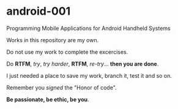 android-001
===========

Programming Mobile Applications for Android Handheld Systems

Works in this repository are my own.

Do not use my work to complete the excercises.

Do **RTFM**, _try_, _try harder_, **RTFM**, _re-try_... __then you are done__.

I just needed a place to save my work, branch it, test it and so on.

Remember you _signed_ the "Honor of code".

**Be passionate, be ethic, be you**.
